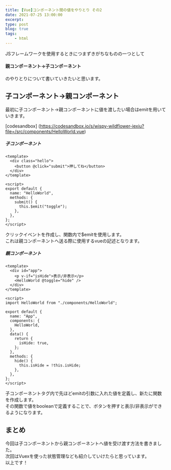 ```yaml
---
title: [Vue]コンポーネント間の値をやりとり その2
date: 2021-07-25 13:00:00
excerpt:
type: post
blog: true
tags:
    - html
---
```



JSフレームワークを使用するときにつまずきがちなものの一つとして  
#### 親コンポーネント→子コンポーネント  
のやりとりについて書いていきたいと思います。  

## 子コンポーネント→親コンポーネント

最初に子コンポーネント→親コンポーネントに値を渡したい場合はemitを用いていきます。  

[codesandbox] (https://codesandbox.io/s/wispy-wildflower-iexiu?file=/src/components/HelloWorld.vue)


##### 子コンポーネント

```
<template>
  <div class="hello">
    <button @click="submit">押してね</button>
  </div>
</template>

<script>
export default {
  name: "HelloWorld",
  methods: {
    submit() {
      this.$emit("toggle");
    },
  },
};
</script>
```
クリックイベントを作成し、関数内で$emitを使用します。  
これは親コンポーネントへ送る際に使用するvueの記述となります。  



##### 親コンポーネント

```
<template>
  <div id="app">
    <p v-if="isHide">表示/非表示</p>
    <HelloWorld @toggle="hide" />
  </div>
</template>

<script>
import HelloWorld from "./components/HelloWorld";

export default {
  name: "App",
  components: {
    HelloWorld,
  },
  data() {
    return {
      isHide: true,
    };
  },
  methods: {
    hide() {
      this.isHide = !this.isHide;
    },
  },
};
</script>
```

子コンポーネントタグ内で先ほどemitの引数に入れた値を定義し、新たに関数を作成します。  
その関数で値をbooleanで定義することで、ボタンを押すと表示/非表示ができるようになります。


 
## まとめ

今回は子コンポーネントから親コンポーネントへ値を受け渡す方法を書きました。  
次回はVuexを使った状態管理なども紹介していけたらと思っています。  
以上です！